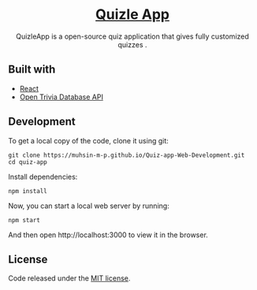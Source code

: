 <h1 align="center">
  <a href="https://muhsin-m-p.github.io/Quiz-app-Web-Development/">
    Quizle App
  </a>
</h1>

<p align="center">
  QuizleApp is a open-source quiz application that gives fully customized quizzes .
</p>

## Built with

- [React](http://react.dev)
- [Open Trivia Database API](https://opentdb.com/api_config.php)

## Development

To get a local copy of the code, clone it using git:

```
git clone https://muhsin-m-p.github.io/Quiz-app-Web-Development.git
cd quiz-app
```

Install dependencies:

```
npm install
```

Now, you can start a local web server by running:

```
npm start
```

And then open http://localhost:3000 to view it in the browser.


## License

Code released under the [MIT license](https://github.com/SafdarJamal/quiz-app/blob/master/LICENSE).
